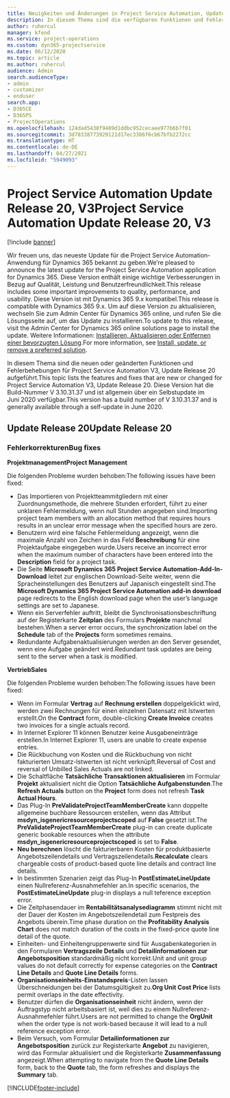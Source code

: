 ```yaml
---
title: Neuigkeiten und Änderungen in Project Service Automation, Update Release 20, V3
description: In diesem Thema sind die verfügbaren Funktionen und Fehlerbehebungen für Project Service Automation Update Release 20, V3 aufgeführt.
author: ruhercul
manager: kfend
ms.service: project-operations
ms.custom: dyn365-projectservice
ms.date: 06/12/2020
ms.topic: article
ms.author: ruhercul
audience: Admin
search.audienceType:
- admin
- customizer
- enduser
search.app:
- D365CE
- D365PS
- ProjectOperations
ms.openlocfilehash: 124dad5438f9489d1ddbc952cecaee977b6b7f01
ms.sourcegitcommit: 3d78338773929121d17ec3386f6cb67bfb2272cc
ms.translationtype: HT
ms.contentlocale: de-DE
ms.lasthandoff: 04/27/2021
ms.locfileid: "5949093"
---
```

# <a name="project-service-automation-update-release-20-v3"></a><span data-ttu-id="bf645-103">Project Service Automation Update Release 20, V3</span><span class="sxs-lookup"><span data-stu-id="bf645-103">Project Service Automation Update Release 20, V3</span></span>

[!include [banner](../includes/psa-now-project-operations.md)]

<span data-ttu-id="bf645-104">Wir freuen uns, das neueste Update für die Project Service Automation-Anwendung für Dynamics 365 bekannt zu geben.</span><span class="sxs-lookup"><span data-stu-id="bf645-104">We’re pleased to announce the latest update for the Project Service Automation application for Dynamics 365.</span></span> <span data-ttu-id="bf645-105">Diese Version enthält einige wichtige Verbesserungen in Bezug auf Qualität, Leistung und Benutzerfreundlichkeit.</span><span class="sxs-lookup"><span data-stu-id="bf645-105">This release includes some important improvements to quality, performance, and usability.</span></span> <span data-ttu-id="bf645-106">Diese Version ist mit Dynamics 365 9.x kompatibel.</span><span class="sxs-lookup"><span data-stu-id="bf645-106">This release is compatible with Dynamics 365 9.x.</span></span> <span data-ttu-id="bf645-107">Um auf diese Version zu aktualisieren, wechseln Sie zum Admin Center für Dynamics 365 online, und rufen Sie die Lösungsseite auf, um das Update zu installieren.</span><span class="sxs-lookup"><span data-stu-id="bf645-107">To update to this release, visit the Admin Center for Dynamics 365 online solutions page to install the update.</span></span> <span data-ttu-id="bf645-108">Weitere Informationen: [Installieren, Aktualisieren oder Entfernen einer bevorzugten Lösung](/power-platform/admin/install-remove-preferred-solution).</span><span class="sxs-lookup"><span data-stu-id="bf645-108">For more information, see [Install, update, or remove a preferred solution](/power-platform/admin/install-remove-preferred-solution).</span></span>

<span data-ttu-id="bf645-109">In diesem Thema sind die neuen oder geänderten Funktionen und Fehlerbehebungen für Project Service Automation V3, Update Release 20 aufgeführt.</span><span class="sxs-lookup"><span data-stu-id="bf645-109">This topic lists the features and fixes that are new or changed for Project Service Automation V3, Update Release 20.</span></span> <span data-ttu-id="bf645-110">Diese Version hat die Build-Nummer V 3.10.31.37 und ist allgemein über ein Selbstupdate im Juni 2020 verfügbar.</span><span class="sxs-lookup"><span data-stu-id="bf645-110">This version has a build number of V 3.10.31.37 and is generally available through a self-update in June 2020.</span></span>

## <a name="update-release-20"></a><span data-ttu-id="bf645-111">Update Release 20</span><span class="sxs-lookup"><span data-stu-id="bf645-111">Update Release 20</span></span>

### <a name="bug-fixes"></a><span data-ttu-id="bf645-112">Fehlerkorrekturen</span><span class="sxs-lookup"><span data-stu-id="bf645-112">Bug fixes</span></span>

<span data-ttu-id="bf645-113">**Projektmanagement**</span><span class="sxs-lookup"><span data-stu-id="bf645-113">**Project Management**</span></span>

<span data-ttu-id="bf645-114">Die folgenden Probleme wurden behoben:</span><span class="sxs-lookup"><span data-stu-id="bf645-114">The following issues have been fixed:</span></span>

- <span data-ttu-id="bf645-115">Das Importieren von Projektteammitgliedern mit einer Zuordnungsmethode, die mehrere Stunden erfordert, führt zu einer unklaren Fehlermeldung, wenn null Stunden angegeben sind.</span><span class="sxs-lookup"><span data-stu-id="bf645-115">Importing project team members with an allocation method that requires hours results in an unclear error message when the specified hours are zero.</span></span>
- <span data-ttu-id="bf645-116">Benutzern wird eine falsche Fehlermeldung angezeigt, wenn die maximale Anzahl von Zeichen in das Feld **Beschreibung** für eine Projektaufgabe eingegeben wurde.</span><span class="sxs-lookup"><span data-stu-id="bf645-116">Users receive an incorrect error when the maximum number of characters have been entered into the **Description** field for a project task.</span></span>
- <span data-ttu-id="bf645-117">Die Seite **Microsoft Dynamics 365 Project Service Automation-Add-In-Download** leitet zur englischen Download-Seite weiter, wenn die Spracheinstellungen des Benutzers auf Japanisch eingestellt sind.</span><span class="sxs-lookup"><span data-stu-id="bf645-117">The **Microsoft Dynamics 365 Project Service Automation add-in download** page redirects to the English download page when the user’s language settings are set to Japanese.</span></span>
- <span data-ttu-id="bf645-118">Wenn ein Serverfehler auftritt, bleibt die Synchronisationsbeschriftung auf der Registerkarte **Zeitplan** des Formulars **Projekte** manchmal bestehen.</span><span class="sxs-lookup"><span data-stu-id="bf645-118">When a server error occurs, the synchronization label on the **Schedule** tab of the **Projects** form sometimes remains.</span></span>
- <span data-ttu-id="bf645-119">Redundante Aufgabenaktualisierungen werden an den Server gesendet, wenn eine Aufgabe geändert wird.</span><span class="sxs-lookup"><span data-stu-id="bf645-119">Redundant task updates are being sent to the server when a task is modified.</span></span>

<span data-ttu-id="bf645-120">**Vertrieb**</span><span class="sxs-lookup"><span data-stu-id="bf645-120">**Sales**</span></span>

<span data-ttu-id="bf645-121">Die folgenden Probleme wurden behoben:</span><span class="sxs-lookup"><span data-stu-id="bf645-121">The following issues have been fixed:</span></span>

- <span data-ttu-id="bf645-122">Wenn im Formular **Vertrag** auf **Rechnung erstellen** doppelgeklickt wird, werden zwei Rechnungen für einen einzelnen Datensatz mit Istwerten erstellt.</span><span class="sxs-lookup"><span data-stu-id="bf645-122">On the **Contract** form, double-clicking **Create Invoice** creates two invoices for a single actuals record.</span></span>
- <span data-ttu-id="bf645-123">In Internet Explorer 11 können Benutzer keine Ausgabeneinträge erstellen.</span><span class="sxs-lookup"><span data-stu-id="bf645-123">In Internet Explorer 11, users are unable to create expense entries.</span></span>
- <span data-ttu-id="bf645-124">Die Rückbuchung von Kosten und die Rückbuchung von nicht fakturierten Umsatz-Istwerten ist nicht verknüpft.</span><span class="sxs-lookup"><span data-stu-id="bf645-124">Reversal of Cost and reversal of Unbilled Sales Actuals are not linked.</span></span>
- <span data-ttu-id="bf645-125">Die Schaltfläche **Tatsächliche Transaktionen aktualisieren** im Formular **Projekt** aktualisiert nicht die Option **Tatsächliche Aufgabenstunden**.</span><span class="sxs-lookup"><span data-stu-id="bf645-125">The **Refresh Actuals** button on the **Project** form does not refresh **Task Actual Hours**.</span></span>
- <span data-ttu-id="bf645-126">Das Plug-In **PreValidateProjectTeamMemberCreate** kann doppelte allgemeine buchbare Ressourcen erstellen, wenn das Attribut **msdyn_isgenericresourceprojectscoped** auf **False** gesetzt ist.</span><span class="sxs-lookup"><span data-stu-id="bf645-126">The **PreValidateProjectTeamMemberCreate** plug-in can create duplicate generic bookable resources when the attribute **msdyn_isgenericresourceprojectscoped** is set to **False**.</span></span>
- <span data-ttu-id="bf645-127">**Neu berechnen** löscht die fakturierbaren Kosten für produktbasierte Angebotszeilendetails und Vertragszeilendetails.</span><span class="sxs-lookup"><span data-stu-id="bf645-127">**Recalculate** clears chargeable costs of product-based quote line details and contract line details.</span></span>
- <span data-ttu-id="bf645-128">In bestimmten Szenarien zeigt das Plug-In **PostEstimateLineUpdate** einen Nullreferenz-Ausnahmefehler an.</span><span class="sxs-lookup"><span data-stu-id="bf645-128">In specific scenarios, the **PostEstimateLineUpdate** plug-in displays a null teference exception error.</span></span>
- <span data-ttu-id="bf645-129">Die Zeitphasendauer im **Rentabilitätsanalysediagramm** stimmt nicht mit der Dauer der Kosten im Angebotszeilendetail zum Festpreis des Angebots überein.</span><span class="sxs-lookup"><span data-stu-id="bf645-129">Time phase duration on the **Profitability Analysis Chart** does not match duration of the costs in the fixed-price quote line detail of the quote.</span></span>
- <span data-ttu-id="bf645-130">Einheiten- und Einheitengruppenwerte sind für Ausgabenkategorien in den Formularen **Vertragszeile Details** und **Detailinformationen zur Angebotsposition** standardmäßig nicht korrekt.</span><span class="sxs-lookup"><span data-stu-id="bf645-130">Unit and unit group values do not default correctly for expense categories on the **Contract Line Details** and **Quote Line Details** forms.</span></span>
- <span data-ttu-id="bf645-131">**Organisationseinheits-Einstandspreis**-Listen lassen Überschneidungen bei der Datumsgültigkeit zu.</span><span class="sxs-lookup"><span data-stu-id="bf645-131">**Org Unit Cost Price** lists permit overlaps in the date effectivity.</span></span>
- <span data-ttu-id="bf645-132">Benutzer dürfen die **Organisationseinheit** nicht ändern, wenn der Auftragstyp nicht arbeitsbasiert ist, weil dies zu einem Nullreferenz-Ausnahmefehler führt.</span><span class="sxs-lookup"><span data-stu-id="bf645-132">Users are not permitted to change the **OrgUnit** when the order type is not work-based because it will lead to a null reference exception error.</span></span>
- <span data-ttu-id="bf645-133">Beim Versuch, vom Formular **Detailinformationen zur Angebotsposition** zurück zur Registerkarte **Angebot** zu navigieren, wird das Formular aktualisiert und die Registerkarte **Zusammenfassung** angezeigt.</span><span class="sxs-lookup"><span data-stu-id="bf645-133">When attempting to navigate from the **Quote Line Details** form, back to the **Quote** tab, the form refreshes and displays the **Summary** tab.</span></span>


[!INCLUDE[footer-include](../includes/footer-banner.md)]